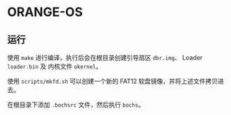 # ORANGE-OS

## 运行

使用 `make` 进行编译，执行后会在根目录创建引导扇区 `dbr.img`、 Loader `loader.bin` 及 内核文件 `okernel`。

使用 `scripts/mkfd.sh` 可以创建一个新的 FAT12 软盘镜像，并将上述文件拷贝进去。

在根目录下添加 `.bochsrc` 文件，然后执行 `bochs`。
